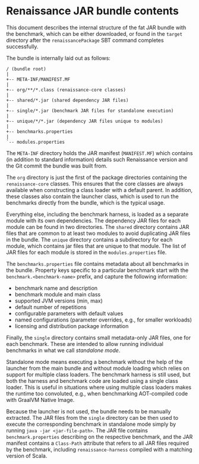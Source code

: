# Renaissance JAR bundle contents

This document describes the internal structure of the fat JAR bundle with the
benchmark, which can be either downloaded, or found in the `target` directory
after the `renaissancePackage` SBT command completes successfully.

The bundle is internally laid out as follows:

```
/ (bundle root)
|
+-- META-INF/MANIFEST.MF
|
+-- org/**/*.class (renaissance-core classes)
|
+-- shared/*.jar (shared dependency JAR files)
|
+-- single/*.jar (benchmark JAR files for standalone execution)
|
+-- unique/*/*.jar (dependency JAR files unique to modules)
|
+-- benchmarks.properties
|
`-- modules.properties
```

The `META-INF` directory holds the JAR manifest (`MANIFEST.MF`) which contains
(in addition to standard information) details such Renaissance version and the 
Git commit the bundle was built from.

The `org` directory is just the first of the package directories containing
the `renaissance-core` classes. This ensures that the core classes are always
available when constructing a class loader with a default parent. In addition,
these classes also contain the launcher class, which is used to run the
benchmarks directly from the bundle, which is the typical usage.

Everything else, including the benchmark harness, is loaded as a separate
module with its own dependencies. The dependency JAR files for each module can
be found in two directories. The `shared` directory contains JAR files that
are common to at least two modules to avoid duplicating JAR files in the
bundle. The `unique` directory contains a subdirectory for each module, which
contains jar files that are unique to that module. The list of JAR files for
each module is stored in the `modules.properties` file.

The `benchmarks.properties` file contains metadata about all benchmarks in
the bundle. Property keys specific to a particular benchmark start with the
`benchmark.<benchmark-name>` prefix, and capture the following information:

 * benchmark name and description
 * benchmark module and main class
 * supported JVM versions (min, max)
 * default number of repetitions
 * configurable parameters with default values
 * named configurations (parameter overrides, e.g., for smaller workloads)
 * licensing and distribution package information

Finally, the `single` directory contains small metadata-only JAR files, one
for each benchmark. These are intended to allow running individual benchmarks
in what we call _standalone mode_.

Standalone mode means executing a benchmark without the help of the launcher
from the main bundle and without module loading which relies on support for 
multiple class loaders. The benchmark harness is still used, but both the
harness and benchmark code are loaded using a single class loader. This is
useful in situations where using multiple class loaders makes the runtime too
convoluted, e.g., when benchmarking AOT-compiled code with GraalVM Native
Image.

Because the launcher is not used, the bundle needs to be manually extracted. 
The JAR files from the `single` directory can be then used to execute the
corresponding benchmark in standalone mode simply by running `java -jar <jar-file-path>`. 
The JAR file contains `benchmark.properties` describing on the
respective benchmark, and the JAR manifest contains a `Class-Path` attribute
that refers to all JAR files required by the benchmark, including `renaissance-harness` 
compiled with a matching version of Scala.
